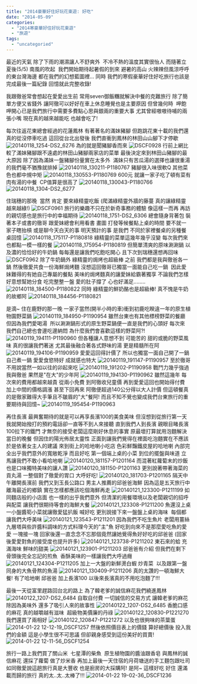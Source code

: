 ```yaml
---
title: "2014豪華好住好玩花東遊: 好吃"
date: "2014-05-09"
categories: 
  - "2014寒豪華好住好玩花東遊"
  - "旅遊"
tags: 
  - "uncategoried"
---
```


最近的天氣 除了下雨的潮濕讓人不舒爽外  不冷不熱的溫度其實很怡人 而隨著立夏後(5/5) 南風的吹起  我們開始期待起暑假的到來 避暑的高山 火辣辣但風涼呼呼的東台灣海邊 都在我們的幻想藍圖裡... 同時 我們的寒假豪華好住好吃旅行也該是完成最後一篇紀錄 回憶就此完整收錄!

我跟徹爸常會想起在愛愛出生前 常用seven御飯糰就解決中餐的克難旅行 除了簡單方便又省錢外 讓阿徹可以好好在車上休息睡覺也是主要原因 但曾幾何時  呷飽呷開心已是我們旅行中需要多費點心思與銀兩的重要大事 尤其曾經嗷嗷待哺的兩張小嘴 現在真的越來越能吃 也越會吃了!

每次往返花東總會經過的花蓮鳳林 有著著名的滿妹豬腳 但跑跳花東十載的我們還真的從沒停車吃過 這回從台北出發後 我們直衝到鳳林的林田山山腳下才停歇  ![20140118_1254-DS2_6276](images/12110997094_2dd7ae9544.jpg) 為的就是聞豬腳香而來 ![DSCF0928](images/12110993834_04583db726.jpg) 行前上網比較了滿妹豬腳跟不遠處的林田山豬腳兩家店的菜單 最後決定來到林田山豬腳的最大原因 除了因為滿妹一盤豬腳份量實在太多外  滿妹只有苦瓜湯的選擇也讓很重湯的我們毫不猶豫就排掉 ![20140118_130211-P1180767](images/12110608105_63b4afc458.jpg) 豬腳很入味很軟Q 其他菜色也都中規中矩 ![20140118_130553-P1180769](images/12110906593_40cac7cd1e.jpg) 600元 就讓一家子吃了頓有菜有肉有湯的中餐  CP值算是很高了 ![20140118_130043-P1180766](images/12110907773_31ae7d0ec8.jpg) ![20140118_1304-DS2_6277](images/12111265676_506b752383.jpg)  

住瑞穗的那晚  當然 肯定 要來綠精靈吃飯 (爬滿綠精靈外牆的藤蔓 真的讓綠精靈越來越綠!) ![DSCF0961](images/12111236376_1e03688def.jpg) 旅行的樂趣不只在於新奇事務的體驗 像這樣一而再 再訪的親切感也是旅行中的幸福期待 ![20140118_1751-DS2_6306](images/12110876913_a375ec082e.jpg) 總會隨身背著包 裝著本子或書的徹哥 跟愛妹總會利用看書 畫圖 打發等候餐點上桌的時間 要不就一家子瞎抬槓 或是聊今天白天的事 明天預計的事 是我們 不同於家裡餐桌的另種餐桌回憶 ![20140118_175117-P1180818](images/12110961814_092a3af274.jpg) 綠精靈的菜單這幾年幾乎沒變 每次我們來也都點一模一樣的餐 ![20140118_175954-P1180819](images/12111234416_7c5bde2be1.jpg) 但簡單清爽的原味涮涮鍋 以及濃的恰恰好的牛奶鍋 每每還是讓我們吃飽吃開心 且下次到瑞穗還想再回味 ![DSCF0962](images/12110574295_df7ec3b524.jpg) 除了牛奶鍋外 綠精靈的焗烤也超級棒 之前 我們都是我與徹爸各一鍋 然後徹愛共食一份海鮮焗烤麵 沒想這回徹哥已獨當一面能自己吃一鍋  因此愛妹難得的有她自己專屬的餐點 美味的焗烤麵真的讓愛妹給霸著獨享 不論我們怎樣好意想幫她分食 吃完整整一盤 愛的肚子撐了 心也好滿足........ ![20140118_184500-P1180822](images/12110959174_b0512e928c.jpg) 同時 綠精靈的鮮奶酪也是超級棒! 真不愧是牛奶的故鄉阿 ![20140118_184456-P1180821](images/12110874273_7a64bb5706.jpg)

是滴~ 住在鹿野的那一晚 一家子當然(開半小時的車)衝到初鹿吃睽違一年的原生植物園野菜鍋 ![20140119_184950-P1190954](images/12111719266_1d81043bf7.jpg) 雖然台東也有其他標榜野菜的餐廳 但因為我們愛喝湯  所以涮涮鍋形式的原生野菜鍋便一直是我們的心頭好 每次來 我們自己總也會邊吃邊納悶 為什麼我們會喜歡這樣的野菜阿?! ![20140119_194111-P1190960](images/12111717956_5d5f0a30df.jpg) 但各種讓人意想不到 可能苦的 甜的或脆的野菜風味 真的很讓我們著迷 尤其最後融合著各式野味的湯 更是精髓所在阿 ![20140119_194106-P1190959](images/12111444874_7a1b6ef244.jpg) 愛愛這回得計價了 所以也獨當一面自己開了一鍋 自己煮一鍋 愛愛食慾特好 成就感也特大 ![20140119_191147-P1190957](images/12111359313_761d804d1e.jpg) 至於徹哥 不用說當然一如以往的卯起來吃 ![20140119_191202-P1190958](images/12111718536_37e3e83967.jpg) 戰鬥力幾乎強過我與徹爸 果然是"在大"的少年阿 ![20140119_194130-P1190962](images/12111444024_53d5be2af1.jpg) 雖然這幾年 每次來的費用都越來越貴 從兩小免費 到阿徹收兒童價 再到愛愛這回也開始得付費 加上中間的價格調漲 甚至下回再來 阿徹便超過140公分得以大人計價 但這頓餐真的是徹家難得大手筆且不皺眉的"大"餐阿! 而且不知不覺也變成我們台東旅行的重要期待與回憶~ ![20140119_195454-P1190963](images/12111357993_9bbf3ab862.jpg)

再住長濱 最興奮期待的就是可以再享長濱100的美食美味 但沒想到從旅行第一天 我就開始撥打的預約電話卻一直等不到人來接聽 直到我們人到長濱 親眼目睹長濱100拉下的鐵門 才無奈的接受老闆這麼剛好休息的事實 原最壞打算就用泡麵解決當日的晚餐 但因住的陽光佈居太靈性 正面到讓我們覺得在裡面吃泡麵實在不應該 於是依著女主人的建議 來到街上的哈地喇小吃店 色彩鮮豔鐵皮屋的哈地喇 內部完全出乎我們意外的寬敞乾淨 而且好吃 第一個端上桌的小菜 到位的擺盤與味道 立馬讓我們不敢小看哈地喇 ![20140120_181157-P1201164](images/12198675764_33b194ab96.jpg) 而混著紅蘿蔔末的炒飯 也是口味獨特美味的讓人讚 ![20140120_181150-P1201163](images/12198263615_776c69d2a6.jpg) 更別說著帶著海菜的貢丸湯 一整個對了徹愛的胃口 大呼好吃! ![20140120_181703-P1201165](images/12198509253_40a3ab7b07.jpg) 隔天中午離開長濱前 我們又到玉長公路口 男主人推薦的邱爸爸海鮮 因為這是五天旅行中 離海最近的鄉鎮 實在怎樣都應該吃個海鮮再走 ![20140121_123300-P1211199](images/12199148573_409913dcb6.jpg) 如同麵店般的小店面 也一樣的出乎我們意外 但清潔的用餐環境以及老闆親切的招呼與配菜 讓我們很期待等會的海鮮大餐 ![20140121_123308-P1211200](images/12199148173_cd71ef6fb0.jpg) 魚還沒上桌 一小盤醬筍小菜就讓徹愛猛扒飯 喊好吃 更別說接下來一盤盤上桌的海味  每個都讓我們大呼美味 ![20140121_123543-P1211201](images/12198895325_6b206cdd90.jpg) 因為我們不吃生魚片 老闆用薑絲 九層塔與些許醬料調味的方式料理今天的"主"魚 好吃到向來不是那麼愛吃魚的愛愛 一塊接一塊 回家後還一直念念不忘那個竟然讓她覺得魚好好吃的邱爸爸 (回家後愛愛對魚的接受度也提升許多) ![20140121_123738-P1211202](images/12199147613_75bfc72166.jpg) 東石來的蛤 充滿海味 鮮味的甜美 ![20140121_123901-P1211203](images/12198894785_163bde5031.jpg) 邱爸爸有介紹 但我們在剩下骨頭後完全忘記的煎魚  香酥美味的一樣讓我們大呼過癮 ![20140121_124304-P1211205](images/12199147043_4c0bfe79fb.jpg) 加上一大盤的新鮮燙白蝦 炒青菜  以及跟第一盤同身的大魚骨熬的魚湯 ![20140121_130409-P1211206](images/12199513696_5f3289b311.jpg) 真的太讚的一頓海鮮大餐! 有了哈地喇 邱爸爸 加上長濱100 以後來長濱真的不用吃泡麵了!!!

最後一天從富里趕路回台北的路上 為了韓老爹的誠信麻花我們繞進鳳林 ![20140122_1207-DS2_6484](images/12199270934_1096183866.jpg) 自取自付費 一切誠信的交易方式 讓韓老爹的麻花除因為美味外 還多了吸引人來的故事性 ![20140122_1207-DS2_6485](images/12199105363_4796ab0b0a.jpg) 香脆口感的麻花 真的越嚼越有滋味  超級物美價廉的丹祿 ![20140122_120830-P1221270](images/12198852525_bc322afa01.jpg) 我們還買了兩相好 ![20140122_120847-P1221272](images/12199104623_905389b3d9.jpg) 以及也很夠味的茶葉蛋 ![2014-01-22 12-12-19_DSCF1257](images/12199268504_a2aa1e1f70.jpg) 然後依照價目表上的價錢 算好總價後 投入我們的金額 這是小學生很不可思議 但卻親身感受到這份美好的買賣! ![2014-01-22 12-11-56_DSCF1254](images/12199269604_08421a2789.jpg)

旅行一路上我們買了關山米  七星潭的柴魚  原生植物園的醬油跟香皂 與鳳林的誠信麻花 還採了蘿蔔 做了炒米香 再加上最後一天住宿的月荷塘送的手工麵包跟吐司 如同徹愛說這趟旅行真是大豐收 也是廚房的大採購阿! 是阿~ 這樣好吃 好住 還滿載而歸的旅行 真的太..太..太棒了!!! ![2014-01-22 19-02-36_DSCF1236](images/12199266904_95dab28d48.jpg)
